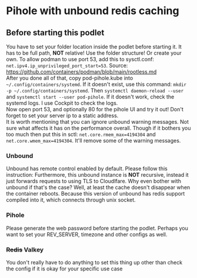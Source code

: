 # Pihole with unbound redis caching

## Before starting this podlet

You have to set your folder location inside the podlet before starting it. It has to be full path, **NOT** relative! Use the folder structure! Or create your own.
To allow podman to use port 53, add this to sysctl.conf: ``net.ipv4.ip_unprivileged_port_start=53``. Source: https://github.com/containers/podman/blob/main/rootless.md <br/>
After you done all of that, copy pod-pihole.kube into ``~/.config/containers/systemd``.
If it doesn't exist, use this command: ``mkdir -p ~/.config/containers/systemd``.
Then ``systemctl daemon-reload --user`` and ``systemctl start --user pod-pihole``.
If it doesn't work, check the systemd logs. I use Cockpit to check the logs. <br />
Now open port 53, and optionally 80 for the pihole UI and try it out! Don't forget to set your server ip to a static address. </br >
It is worth mentioning that you can ignore unbound warning messages. Not sure what affects it has on the performance overall. Though if it bothers you too much then put this in sctl:
``net.core.rmem_max=4194304`` and ``net.core.wmem_max=4194304``. It'll remove some of the warning messages.

### Unbound

Unbound has remote control enabled by default. Please follow this instruction:
Furthermore, this unbound instance is **NOT** recursive, instead it just forwards requests to using TLS to Cloudlfare.
Why even bother with unbound if that's the case? Well, at least the cache doesn't disappear when the container reboots.
Because this version of unbound has redis support compiled into it, which connects through unix socket.

### Pihole

Please generate the web password before starting the podlet.
Perhaps you want to set your REV_SERVER, timezone and other configs as well.


### ~~Redis~~ Valkey

You don't really have to do anything to set this thing up other than check the config if it is okay for your specific use case
